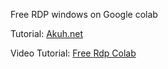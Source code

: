 <p>Free RDP windows on Google colab</p><p>Tutorial: <a href="https://www.akuh.net/">Akuh.net</a></p><p>Video Tutorial: <a href="https://www.youtube.com/watch?v=4GYE5vCEbgA">Free Rdp Colab</a></p>
